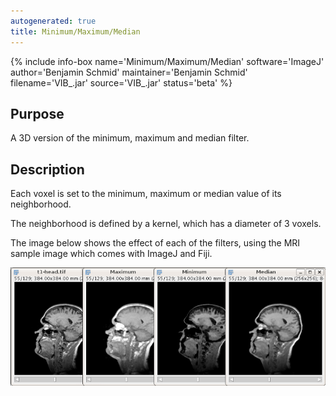 ```yaml
---
autogenerated: true
title: Minimum/Maximum/Median
---
```


{% include info-box name='Minimum/Maximum/Median' software='ImageJ' author='Benjamin Schmid' maintainer='Benjamin Schmid' filename='VIB\_.jar' source='VIB\_.jar' status='beta' %}

## Purpose

A 3D version of the minimum, maximum and median filter.

## Description

Each voxel is set to the minimum, maximum or median value of its neighborhood.

The neighborhood is defined by a kernel, which has a diameter of 3 voxels.

The image below shows the effect of each of the filters, using the MRI sample image which comes with ImageJ and Fiji.

![](/media/plugins/minmaxmedian.png)

